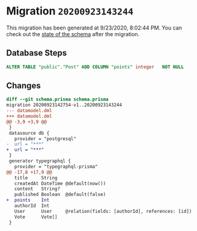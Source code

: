 # Migration `20200923143244`

This migration has been generated at 9/23/2020, 8:02:44 PM.
You can check out the [state of the schema](./schema.prisma) after the migration.

## Database Steps

```sql
ALTER TABLE "public"."Post" ADD COLUMN "points" integer   NOT NULL 
```

## Changes

```diff
diff --git schema.prisma schema.prisma
migration 20200923142754-v1..20200923143244
--- datamodel.dml
+++ datamodel.dml
@@ -3,9 +3,9 @@
 }
 datasource db {
   provider = "postgresql"
-  url = "***"
+  url = "***"
 }
 generator typegraphql {
   provider = "typegraphql-prisma"
@@ -17,8 +17,9 @@
   title     String
   createdAt DateTime @default(now())
   content   String?
   published Boolean  @default(false)
+  points    Int
   authorId  Int
   User      User     @relation(fields: [authorId], references: [id])
   Vote      Vote[]
 }
```


